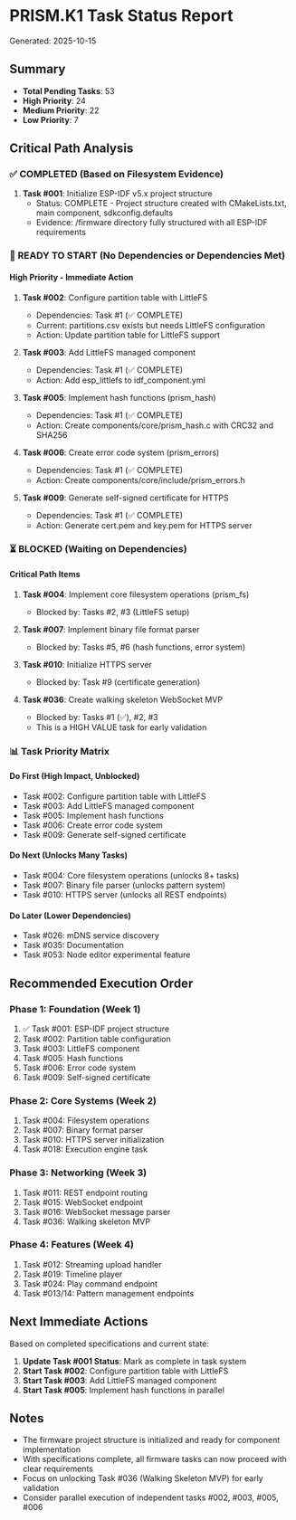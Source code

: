 # PRISM.K1 Task Status Report
Generated: 2025-10-15

## Summary
- **Total Pending Tasks**: 53
- **High Priority**: 24
- **Medium Priority**: 22
- **Low Priority**: 7

## Critical Path Analysis

### ✅ COMPLETED (Based on Filesystem Evidence)
1. **Task #001**: Initialize ESP-IDF v5.x project structure
   - Status: COMPLETE - Project structure created with CMakeLists.txt, main component, sdkconfig.defaults
   - Evidence: /firmware directory fully structured with all ESP-IDF requirements

### 🚀 READY TO START (No Dependencies or Dependencies Met)

#### High Priority - Immediate Action
1. **Task #002**: Configure partition table with LittleFS
   - Dependencies: Task #1 (✅ COMPLETE)
   - Current: partitions.csv exists but needs LittleFS configuration
   - Action: Update partition table for LittleFS support

2. **Task #003**: Add LittleFS managed component
   - Dependencies: Task #1 (✅ COMPLETE)
   - Action: Add esp_littlefs to idf_component.yml

3. **Task #005**: Implement hash functions (prism_hash)
   - Dependencies: Task #1 (✅ COMPLETE)
   - Action: Create components/core/prism_hash.c with CRC32 and SHA256

4. **Task #006**: Create error code system (prism_errors)
   - Dependencies: Task #1 (✅ COMPLETE)
   - Action: Create components/core/include/prism_errors.h

5. **Task #009**: Generate self-signed certificate for HTTPS
   - Dependencies: Task #1 (✅ COMPLETE)
   - Action: Generate cert.pem and key.pem for HTTPS server

### ⏳ BLOCKED (Waiting on Dependencies)

#### Critical Path Items
1. **Task #004**: Implement core filesystem operations (prism_fs)
   - Blocked by: Tasks #2, #3 (LittleFS setup)

2. **Task #007**: Implement binary file format parser
   - Blocked by: Tasks #5, #6 (hash functions, error system)

3. **Task #010**: Initialize HTTPS server
   - Blocked by: Task #9 (certificate generation)

4. **Task #036**: Create walking skeleton WebSocket MVP
   - Blocked by: Tasks #1 (✅), #2, #3
   - This is a HIGH VALUE task for early validation

### 📊 Task Priority Matrix

#### Do First (High Impact, Unblocked)
- Task #002: Configure partition table with LittleFS
- Task #003: Add LittleFS managed component
- Task #005: Implement hash functions
- Task #006: Create error code system
- Task #009: Generate self-signed certificate

#### Do Next (Unlocks Many Tasks)
- Task #004: Core filesystem operations (unlocks 8+ tasks)
- Task #007: Binary file parser (unlocks pattern system)
- Task #010: HTTPS server (unlocks all REST endpoints)

#### Do Later (Lower Dependencies)
- Task #026: mDNS service discovery
- Task #035: Documentation
- Task #053: Node editor experimental feature

## Recommended Execution Order

### Phase 1: Foundation (Week 1)
1. ✅ Task #001: ESP-IDF project structure
2. Task #002: Partition table configuration
3. Task #003: LittleFS component
4. Task #005: Hash functions
5. Task #006: Error code system
6. Task #009: Self-signed certificate

### Phase 2: Core Systems (Week 2)
1. Task #004: Filesystem operations
2. Task #007: Binary format parser
3. Task #010: HTTPS server initialization
4. Task #018: Execution engine task

### Phase 3: Networking (Week 3)
1. Task #011: REST endpoint routing
2. Task #015: WebSocket endpoint
3. Task #016: WebSocket message parser
4. Task #036: Walking skeleton MVP

### Phase 4: Features (Week 4)
1. Task #012: Streaming upload handler
2. Task #019: Timeline player
3. Task #024: Play command endpoint
4. Task #013/14: Pattern management endpoints

## Next Immediate Actions

Based on completed specifications and current state:

1. **Update Task #001 Status**: Mark as complete in task system
2. **Start Task #002**: Configure partition table with LittleFS
3. **Start Task #003**: Add LittleFS managed component
4. **Start Task #005**: Implement hash functions in parallel

## Notes
- The firmware project structure is initialized and ready for component implementation
- With specifications complete, all firmware tasks can now proceed with clear requirements
- Focus on unlocking Task #036 (Walking Skeleton MVP) for early validation
- Consider parallel execution of independent tasks #002, #003, #005, #006